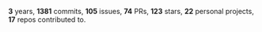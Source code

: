 **3** years, **1381** commits, **105** issues, **74** PRs, **123** stars, **22** personal projects, **17** repos contributed to.
